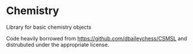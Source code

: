 # Chemistry
Library for basic chemistry objects

Code heavily borrowed from https://github.com/dbaileychess/CSMSL and distrubuted under the appropriate license.

